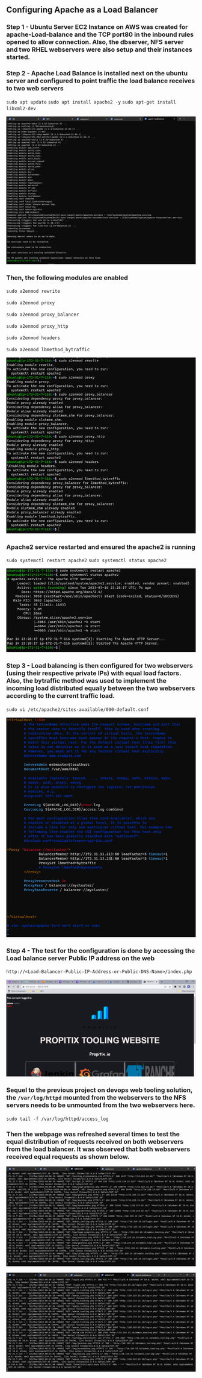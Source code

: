 ## Configuring Apache as a Load Balancer

### Step 1 - Ubuntu Server EC2 Instance on AWS was created for apache-Load-balance and the TCP port80 in the inbound rules opened to allow connection. Also, the dbserver, NFS server and two RHEL webservers were also setup and their instances started.

### Step 2 - Apache Load Balance is installed next on the ubuntu server and configured to point traffic the load balance receives to two web servers
`sudo apt update`
`sudo apt install apache2 -y`
`sudo apt-get install libxml2-dev`

![apache-install](/images/apache-install.PNG)

### Then, the following modules are enabled

`sudo a2enmod rewrite`

`sudo a2enmod proxy`

`sudo a2enmod proxy_balancer`

`sudo a2enmod proxy_http`

`sudo a2enmod headers`

`sudo a2enmod lbmethod_bytraffic`

![module-enable](/images/enabling-modules.PNG)


### Apache2 service restarted and ensured the apache2 is running

`sudo systemctl restart apache2`
`sudo systemctl status apache2`

![apache-run](/images/apache-run.PNG)



### Step 3 - Load balancing is then configured for two webservers (using their respective private IPs) with equal load factors. Also, the bytraffic method was used to implement the incoming load distributed equally between the two webservers according to the current traffic load.

`sudo vi /etc/apache2/sites-available/000-default.conf`

![lb-config](/images/load-balance-config.PNG)


### Step 4 - The test for the configuration is done by accessing the Load balance server Public IP address on the web

`http://<Load-Balancer-Public-IP-Address-or-Public-DNS-Name>/index.php`

![lb-web](/images/LB-web.PNG)


### Sequel to the previous project on devops web tooling solution, the `/var/log/httpd` mounted from the webservers to the NFS servers needs to be unmounted from the two webservers here.

`sudo tail -f /var/log/httpd/access_log`

### Then the webpage was refreshed several times to test the equal distribution of requests received on both webservers from the load balancer. It was observed that both webservers received equal requests as shown below.

![lb-web1](/images/webserver1-loadref.PNG)

![lb-web2](/images/webserver2-loadref.PNG)



